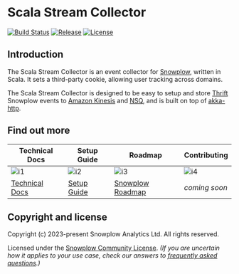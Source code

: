 # Scala Stream Collector
[![Build Status][build-image]][build-wf]
[![Release][release-image]][releases]
[![License][license-image]][license]


## Introduction

The Scala Stream Collector is an event collector for [Snowplow][snowplow], written in Scala.
It sets a third-party cookie, allowing user tracking across domains.

The Scala Stream Collector is designed to be easy to setup and store [Thrift][thrift] Snowplow
events to [Amazon Kinesis][kinesis] and [NSQ][nsq], and is built on top of [akka-http][akka-http].

## Find out more

| Technical Docs             | Setup Guide          | Roadmap                     | Contributing              |
|----------------------------|----------------------|-----------------------------|---------------------------|
| ![i1][techdocs-image]      | ![i2][setup-image]   | ![i3][roadmap-image]        | ![i4][contributing-image] |
| [Technical Docs][techdocs] | [Setup Guide][setup] | [Snowplow Roadmap][roadmap] | _coming soon_             |

## Copyright and license

Copyright (c) 2023-present Snowplow Analytics Ltd. All rights reserved.

Licensed under the [Snowplow Community License][license]. _(If you are uncertain how it applies to your use case, check our answers to [frequently asked questions][faq].)_

[snowplow]: http://snowplowanalytics.com

[thrift]: http://thrift.apache.org
[kinesis]: http://aws.amazon.com/kinesis
[akka-http]: http://doc.akka.io/docs/akka-http/current/scala/http/introduction.html
[nsq]: http://nsq.io/

[techdocs-image]: https://d3i6fms1cm1j0i.cloudfront.net/github/images/techdocs.png
[setup-image]: https://d3i6fms1cm1j0i.cloudfront.net/github/images/setup.png
[roadmap-image]: https://d3i6fms1cm1j0i.cloudfront.net/github/images/roadmap.png
[contributing-image]: https://d3i6fms1cm1j0i.cloudfront.net/github/images/contributing.png

[techdocs]: https://docs.snowplowanalytics.com/docs/pipeline-components-and-applications/stream-collector/
[setup]: https://docs.snowplowanalytics.com/docs/getting-started-on-snowplow-open-source/
[roadmap]: https://github.com/snowplow/snowplow/projects/7
[contributing]: https://docs.snowplowanalytics.com/docs/contributing/

[build-image]: https://github.com/snowplow/stream-collector/workflows/build/badge.svg
[build-wf]: https://github.com/snowplow/stream-collector/actions?query=workflow%3Abuild

[release-image]: https://img.shields.io/github/v/release/snowplow/stream-collector?sort=semver&style=flat
[releases]: https://github.com/snowplow/stream-collector

[license]: https://docs.snowplow.io/community-license-1.0
[license-image]: https://img.shields.io/badge/license-Snowplow--Community-blue.svg?style=flat

[faq]: https://docs.snowplow.io/docs/contributing/community-license-faq/
